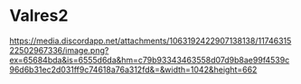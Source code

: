 # Valres2

https://media.discordapp.net/attachments/1063192422907138138/1174631522502967336/image.png?ex=65684bda&is=6555d6da&hm=c79b93343463558d07d9b8ae99f4539c96d6b31ec2d031ff9c74618a76a312fd&=&width=1042&height=662